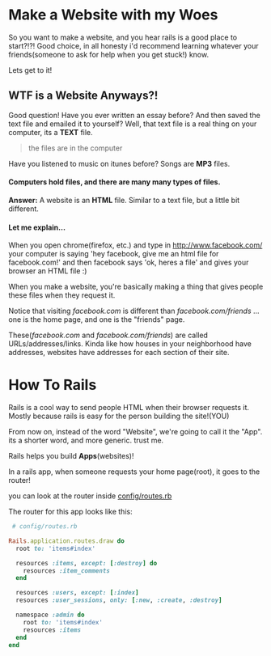 # Make a Website with my Woes

So you want to make a website, and you hear rails is a good place to start?!?!
Good choice, in all honesty i'd recommend learning whatever your friends(someone to ask for help when you get stuck!) know.

Lets get to it!

## WTF is a Website Anyways?!

Good question! Have you ever written an essay before? And then saved the text file and emailed it to yourself? Well, that text file is a real thing on your computer, its a **TEXT** file.

>the files are in the computer

Have you listened to music on itunes before?  Songs are **MP3** files.

#### Computers hold files, and there are many many **types** of files.

**Answer:** A website is an **HTML** file. Similar to a text file, but a little bit different.

#### Let me explain...

When you open chrome(firefox, etc.) and type in http://www.facebook.com/ your computer is saying 'hey facebook, give me an html file for facebook.com!' and then facebook says 'ok, heres a file' and gives your browser an HTML file :)

When you make a website, you're basically making a thing that gives people these files when they request it.

Notice that visiting *facebook.com* is different than *facebook.com/friends* ... one is the home page, and one is the "friends" page.

These(*facebook.com* and *facebook.com/friends*) are called URLs/addresses/links. Kinda like how houses in your neighborhood have addresses, websites have addresses for each section of their site.

# How To Rails

Rails is a cool way to send people HTML when their browser requests it. Mostly because rails is easy for the person building the site!(YOU)

From now on, instead of the word "Website", we're going to call it the "App". its a shorter word, and more generic. trust me.

Rails helps you build **Apps**(websites)!

In a rails app, when someone requests your home page(root), it goes to the router!

you can look at the router inside [config/routes.rb](config/routes.rb)

The router for this app looks like this:

```ruby
 # config/routes.rb

Rails.application.routes.draw do
  root to: 'items#index'

  resources :items, except: [:destroy] do
    resources :item_comments
  end

  resources :users, except: [:index]
  resources :user_sessions, only: [:new, :create, :destroy]

  namespace :admin do
    root to: 'items#index'
    resources :items
  end
end

```
